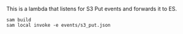 This is a lambda that listens for S3 Put events and forwards it to ES.

```
sam build
sam local invoke -e events/s3_put.json

```
